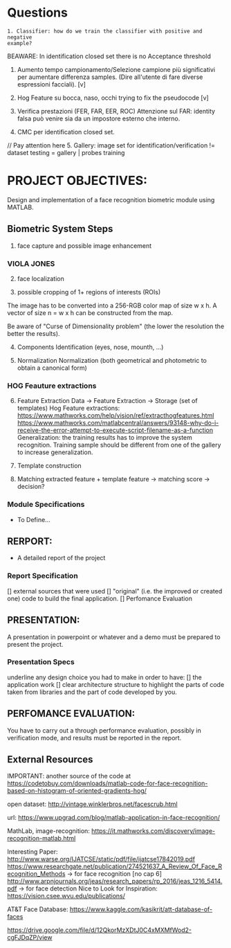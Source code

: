 # Questions
	1. Classifier: how do we train the classifier with positive and negative
	example?

BEAWARE:
	In identification closed set there is no Acceptance threshold

1. Aumento tempo campionamento/Selezione campione più significativi 
per aumentare differenza samples. (Dire all'utente di fare diverse espressioni facciali).
	[v]
2. Hog Feature su bocca, naso, occhi
	trying to fix the pseudocode
	[v]
3. Verifica prestazioni (FER, FAR, EER, ROC)
Attenzione sul FAR: identity falsa può venire sia da un impostore esterno che interno.


4. CMC per identification closed set.


// Pay attention here
5. Gallery: image set for identification/verification != dataset
testing = gallery | probes
training

# PROJECT OBJECTIVES:
Design and implementation of a face recognition biometric module using MATLAB.

## Biometric System Steps

1. face capture and possible image enhancement


### VIOLA JONES
2. face localization

3. possible cropping of 1+ regions of interests (ROIs)

The image has to be converted into a 256-RGB color map of size w x h.
A vector of size n = w x h can be constructed from the map.

Be aware of "Curse of Dimensionality problem" (the lower the resolution the 
better the results).

4. Components Identification (eyes, nose, mounth, ...)

5. Normalization
Normalization (both geometrical and photometric to obtain a canonical form)

### HOG Feauture extractions
6. Feature Extraction
Data -> Feature Extraction -> Storage (set of templates)
Hog Feature extractions: https://www.mathworks.com/help/vision/ref/extracthogfeatures.html
			 https://www.mathworks.com/matlabcentral/answers/93148-why-do-i-receive-the-error-attempt-to-execute-script-filename-as-a-function
Generalization: the training results has to improve the system recognition.
Training sample should be different from one of the gallery to increase generalization.

7. Template construction

8. Matching
extracted feature + template feature -> matching score -> decision?


### Module Specifications
- To Define...


## RERPORT:
- A detailed report of the project

### Report Specification
[] external sources that were used
[] "original" (i.e. the improved or created one) code to build the final application. 
[] Perfomance Evaluation

## PRESENTATION:
A presentation in powerpoint or whatever and a demo must be prepared to present the
project.

### Presentation Specs
underline any design choice you had to make in order to have:
[] the application work
[] clear architecture structure to highlight the parts of code taken from libraries
and the part of code developed by you.

## PERFOMANCE EVALUATION:
You have to carry out a through performance evaluation, possibly in
verification mode, and results must be reported in the report.


## External Resources
IMPORTANT: another source of the code at  https://codetobuy.com/downloads/matlab-code-for-face-recognition-based-on-histogram-of-oriented-gradients-hog/

open dataset: http://vintage.winklerbros.net/facescrub.html

url: https://www.upgrad.com/blog/matlab-application-in-face-recognition/

MathLab, image-recognition: https://it.mathworks.com/discovery/image-recognition-matlab.html

Interesting Paper: http://www.warse.org/IJATCSE/static/pdf/file/ijatcse17842019.pdf
                   https://www.researchgate.net/publication/274521637_A_Review_Of_Face_Recognition_Methods -> for face recognition [no cap 6]
                   http://www.arpnjournals.org/jeas/research_papers/rp_2016/jeas_1216_5414.pdf -> for face detection
Nice to Look for Inspiration: https://vision.csee.wvu.edu/publications/

AT&T Face Database: https://www.kaggle.com/kasikrit/att-database-of-faces

https://drive.google.com/file/d/12QkorMzXDtJ0C4xMXMfWod2-cgFJDqZP/view
